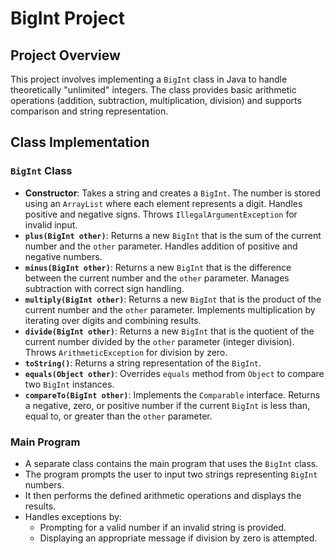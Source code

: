 # BigInt Project

## Project Overview

This project involves implementing a `BigInt` class in Java to handle theoretically "unlimited" integers. The class provides basic arithmetic operations (addition, subtraction, multiplication, division) and supports comparison and string representation.

## Class Implementation

### `BigInt` Class
- **Constructor**: Takes a string and creates a `BigInt`. The number is stored using an `ArrayList` where each element represents a digit. Handles positive and negative signs. Throws `IllegalArgumentException` for invalid input.
- **`plus(BigInt other)`**: Returns a new `BigInt` that is the sum of the current number and the `other` parameter. Handles addition of positive and negative numbers.
- **`minus(BigInt other)`**: Returns a new `BigInt` that is the difference between the current number and the `other` parameter. Manages subtraction with correct sign handling.
- **`multiply(BigInt other)`**: Returns a new `BigInt` that is the product of the current number and the `other` parameter. Implements multiplication by iterating over digits and combining results.
- **`divide(BigInt other)`**: Returns a new `BigInt` that is the quotient of the current number divided by the `other` parameter (integer division). Throws `ArithmeticException` for division by zero.
- **`toString()`**: Returns a string representation of the `BigInt`.
- **`equals(Object other)`**: Overrides `equals` method from `Object` to compare two `BigInt` instances.
- **`compareTo(BigInt other)`**: Implements the `Comparable` interface. Returns a negative, zero, or positive number if the current `BigInt` is less than, equal to, or greater than the `other` parameter.

### Main Program

- A separate class contains the main program that uses the `BigInt` class.
- The program prompts the user to input two strings representing `BigInt` numbers.
- It then performs the defined arithmetic operations and displays the results.
- Handles exceptions by:
  - Prompting for a valid number if an invalid string is provided.
  - Displaying an appropriate message if division by zero is attempted.
